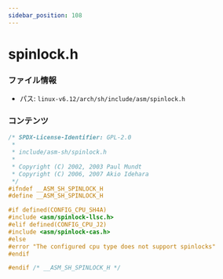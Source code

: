 ```yaml
---
sidebar_position: 108
---
```

# spinlock.h

### ファイル情報

- パス: `linux-v6.12/arch/sh/include/asm/spinlock.h`

### コンテンツ

```h
/* SPDX-License-Identifier: GPL-2.0
 *
 * include/asm-sh/spinlock.h
 *
 * Copyright (C) 2002, 2003 Paul Mundt
 * Copyright (C) 2006, 2007 Akio Idehara
 */
#ifndef __ASM_SH_SPINLOCK_H
#define __ASM_SH_SPINLOCK_H

#if defined(CONFIG_CPU_SH4A)
#include <asm/spinlock-llsc.h>
#elif defined(CONFIG_CPU_J2)
#include <asm/spinlock-cas.h>
#else
#error "The configured cpu type does not support spinlocks"
#endif

#endif /* __ASM_SH_SPINLOCK_H */

```
